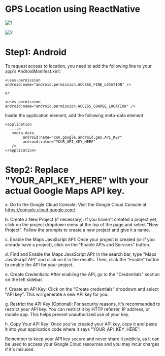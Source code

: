 # GPS Location using ReactNative

![1](https://github.com/sairamchow5555/location/assets/126855559/074352ad-6d81-4278-8cf9-87460a032063)

![2](https://github.com/sairamchow5555/location/assets/126855559/ae7e370f-91b3-4ff1-897d-39b1b958dd0c)

# Step1: Android
To request access to location, you need to add the following line to your app's AndroidManifest.xml:
```
<uses-permission android:name="android.permission.ACCESS_FINE_LOCATION" />

or

<uses-permission android:name="android.permission.ACCESS_COARSE_LOCATION" />
```

Inside the application element, add the following meta-data element
```
<application
   ...>
   <meta-data
        android:name="com.google.android.geo.API_KEY"
        android:value="YOUR_API_KEY_HERE"
   />
</application>
```

# Step2: Replace "YOUR_API_KEY_HERE" with your actual Google Maps API key.
   a. Go to the Google Cloud Console: Visit the Google Cloud Console at https://console.cloud.google.com/.

   b. Create a New Project (if necessary): If you haven't created a project yet, click on the project dropdown menu at the top of the page and select "New Project". Follow the prompts to create a new project and give it a name.

   c. Enable the Maps JavaScript API: Once your project is created (or if you already have a project), click on the "Enable APIs and Services" button.

   d. Find and Enable the Maps JavaScript API: In the search bar, type "Maps JavaScript API" and click on it in the results. Then, click the "Enable" button to enable the API for your project.

   e. Create Credentials: After enabling the API, go to the "Credentials" section on the left sidebar.

   f. Create an API Key: Click on the "Create credentials" dropdown and select "API key". This will generate a new API key for you.

   g. Restrict the API Key (Optional): For security reasons, it's recommended to restrict your API key. You can restrict it by HTTP referrer, IP address, or mobile app. This helps prevent unauthorized use of your key.

   h. Copy Your API Key: Once you've created your API key, copy it and paste it into your application code where it says "YOUR_API_KEY_HERE".


Remember to keep your API key secure and never share it publicly, as it can be used to access your Google Cloud resources and you may incur charges if it's misused.
